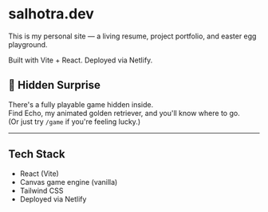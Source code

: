 # salhotra.dev

This is my personal site — a living resume, project portfolio, and easter egg playground.

Built with Vite + React. Deployed via Netlify.

## 🐶 Hidden Surprise

There's a fully playable game hidden inside.  
Find Echo, my animated golden retriever, and you'll know where to go.  
(Or just try `/game` if you're feeling lucky.)

---

## Tech Stack

- React (Vite)
- Canvas game engine (vanilla)
- Tailwind CSS
- Deployed via Netlify